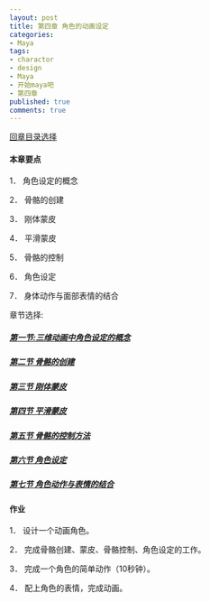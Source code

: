 ```yaml
---
layout: post
title: 第四章 角色的动画设定
categories:
- Maya
tags:
- charactor
- design
- Maya
- 开始maya吧
- 第四章
published: true
comments: true
---
```

<p><!--more-->
<a href="http://hivan.me/2008/03/20/begin-maya.html" target="_blank">回章目录选择</a>
<h4>本章要点</h4>
1． 角色设定的概念</p>

<p>2． 骨骼的创建</p>

<p>3． 刚体蒙皮</p>

<p>4． 平滑蒙皮</p>

<p>5． 骨骼的控制</p>

<p>6． 角色设定</p>

<p>7． 身体动作与面部表情的结合</p>

<p>章节选择:
<h5><a href="http://hivan.me/2008/03/20/4-1-concept.html">第一节:三维动画中角色设定的概念</a></h5>
<h5><a href="http://hivan.me/2008/03/20/4-2-skeleton-create.html">第二节 骨骼的创建</a></h5>
<h5><a href="http://hivan.me/2008/03/20/4-3-rigid-binding.html">第三节 刚体蒙皮</a></h5>
<h5><a href="http://hivan.me/2008/03/20/4-4-smooth-skin.html">第四节 平滑蒙皮</a></h5>
<h5><a href="http://hivan.me/2008/03/20/4-5-skeleton-control.html">第五节 骨骼的控制方法</a></h5>
<h5><a href="http://hivan.me/2008/03/20/4-6-charactor-design.html">第六节 角色设定</a></h5>
<h5><a href="http://hivan.me/2008/03/20/4-7-emote-to-combine.html">第七节 角色动作与表情的结合</a></h5>
<h4>作业</h4>
1． 设计一个动画角色。</p>

<p>2． 完成骨骼创建、蒙皮、骨骼控制、角色设定的工作。</p>

<p>3． 完成一个角色的简单动作（10秒钟）。</p>

<p>4． 配上角色的表情，完成动画。</p>

<p></p>

